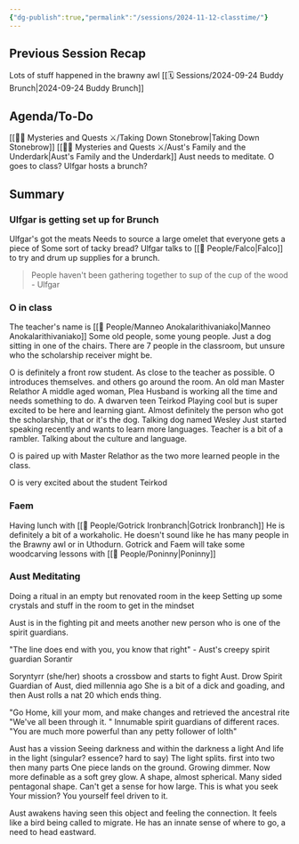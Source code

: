 ```yaml
---
{"dg-publish":true,"permalink":"/sessions/2024-11-12-classtime/"}
---
```


## Previous Session Recap
Lots of stuff happened in the brawny awl [[🗓️ Sessions/2024-09-24 Buddy Brunch\|2024-09-24 Buddy Brunch]]
## Agenda/To-Do
[[🕵️‍♀️ Mysteries and Quests ⚔️/Taking Down Stonebrow\|Taking Down Stonebrow]]
[[🕵️‍♀️ Mysteries and Quests ⚔️/Aust's Family and the Underdark\|Aust's Family and the Underdark]]
	Aust needs to meditate.
O goes to class?
Ulfgar hosts a brunch?
## Summary

### Ulfgar is getting set up for Brunch
Ulfgar's got the meats
	Needs to source a large omelet that everyone gets a piece of
	Some sort of tacky bread?
Ulfgar talks to [[🙋 People/Falco\|Falco]] to try and drum up supplies for a brunch.

> People haven't been gathering together to sup of the cup of the wood - Ulfgar

### O in class
The teacher's name is [[🙋 People/Manneo Anokalarithivaniako\|Manneo Anokalarithivaniako]]
Some old people, some young people. Just a dog sitting in one of the chairs.
There are 7 people in the classroom, but unsure who the scholarship receiver might be.

O is definitely a front row student. As close to the teacher as possible.
O introduces themselves. and others go around the room.
	An old man
		Master Relathor
	A middle aged woman, Plea
		Husband is working all the time and needs something to do.
	A dwarven teen 
		Teirkod
		Playing cool but is super excited to be here and learning giant.
		Almost definitely the person who got the scholarship, that or it's the dog.
	Talking dog named Wesley
		Just started speaking recently and wants to learn more languages.
Teacher is a bit of a rambler. Talking about the culture and language.

O is paired up with Master Relathor as the two more learned people in the class.

O is very excited about the student Teirkod

### Faem
Having lunch with [[🙋 People/Gotrick Ironbranch\|Gotrick Ironbranch]] 
He is definitely a bit of a workaholic. 
He doesn't sound like he has many people in the Brawny awl or in Uthodurn.
Gotrick and Faem will take some woodcarving lessons with [[🙋 People/Poninny\|Poninny]]

### Aust Meditating
Doing a ritual in an empty but renovated room in the keep
Setting up some crystals and stuff in the room to get in the mindset

Aust is in the fighting pit and meets another new person who is one of the spirit guardians.

"The line does end with you, you know that right" - Aust's creepy spirit guardian
Sorantir

Soryntyrr (she/her) shoots a crossbow and starts to fight Aust.
	Drow Spirit Guardian of Aust, died millennia ago
She is a bit of a dick and goading, and then Aust rolls a nat 20 which ends thing.

"Go Home, kill your mom, and make changes and retrieved the ancestral rite
	"We've all been through it. "
Innumable spirit guardians of different races.
	"You are much more powerful than any petty follower of lolth"

Aust has a vission 
	Seeing darkness and within the darkness a light
	And life in the light (singular? essence? hard to say)
	The light splits. first into two then many parts
	One piece lands on the ground. Growing dimmer. Now more definable as a soft grey glow. 
	A shape, almost spherical. Many sided pentagonal shape. Can't get a sense for how large.
		This is what you seek
		Your mission? You yourself feel driven to it.

Aust awakens having seen this object and feeling the connection. It feels like a bird being called to migrate. He has an innate sense of where to go, a need to head eastward. 
